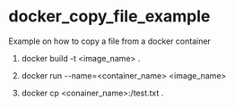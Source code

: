 # docker_copy_file_example

Example on how to copy a file from a docker container

1. docker build -t <image_name> .

2. docker run --name=<container_name> <image_name>

3. docker cp <conainer_name>:/test.txt .
